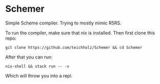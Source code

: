 # Schemer

Simple Scheme compiler. Trying to mostly mimic R5RS.

To run the compiler, make sure that nix is installed. Then first clone this repo:
```
git clone https://github.com/teichholz/Schemer && cd Schemer
```
After that you can run:
```
nix-shell && stack run -- -v
```
Which will throw you into a repl. 
